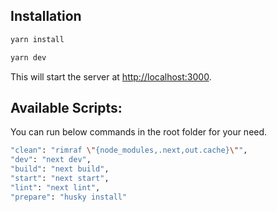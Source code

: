 ## Installation
```sh
yarn install

yarn dev
```

This will start the server at [http://localhost:3000](http://localhost:3000/). 

## Available Scripts:

You can run below commands in the root folder for your need.

```sh
"clean": "rimraf \"{node_modules,.next,out.cache}\"",
"dev": "next dev",
"build": "next build",
"start": "next start",
"lint": "next lint",
"prepare": "husky install"
```
